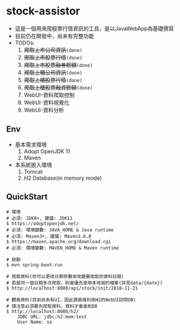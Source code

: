 # stock-assistor
- 這是一個用來爬股票行情資訊的工具，是以JavaWebApp為基礎撰寫
- 目前仍在開發中，尚未有完整功能
- TODOs:
    1. <s>爬取上市公司資訊</s>`(done)`
    2. <s>爬取上市股票行情</s>`(done)`
    3. <s>爬取上市股票融券餘額</s>`(done)`
    4. <s>爬取上櫃公司資訊</s>`(done)`
    5. <s>爬取上櫃股票行情</s>`(done)`
    6. <s>爬取上櫃股票融資餘額</s>`(done)`
    7. WebUI-資料爬取控制
    8. WebUI-資料視覺化
    9. WebUI-資料分析

## Env
- 基本需求環境
    1. Adopt OpenJDK 11
    2. Maven
- 本系統嵌入環境
    1. Tomcat
    2. H2 Database(in memory mode)

## QuickStart
```
# 環境
# 必須: JDK8+, 建議: JDK11
$ https://adoptopenjdk.net/
# 必須: 環境變數: JAVA_HOME & Java runtime
# 必須: Maven3+, 建議: Maven3.6.0
$ https://maven.apache.org/download.cgi
# 必須: 環境變數: MAVEN_HOME & Maven runtime

# 啟動
$ mvn spring-boot:run

# 爬取資料(你可以更改日期參數來改變要爬取的資料日期)
# 若是同一個日期多次爬取，則會優先使用本地端的檔案(詳見data/{date})
$ http://localhost:8080/api/stock/init/2018-11-21

# 觀看資料(目前尚未有UI，因此請直接利用H2的WebUI訪問DB)
# 請注意必須要先爬取資料，資料才會進到DB
$ http://localhost:8080/h2/
    JDBC URL: jdbc:h2:mem:test
    User Name: sa
```
